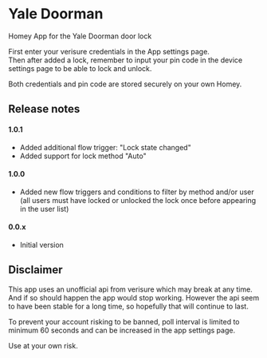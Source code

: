 # Yale Doorman

Homey App for the Yale Doorman door lock

First enter your verisure credentials in the App settings page.\
Then after added a lock, remember to input your pin code in the device settings page to be able to lock and unlock.

Both credentials and pin code are stored securely on your own Homey.

## Release notes

#### 1.0.1
- Added additional flow trigger: "Lock state changed"
- Added support for lock method "Auto"

#### 1.0.0
- Added new flow triggers and conditions to filter by method and/or user (all users must have locked or unlocked the lock once before appearing in the user list)

#### 0.0.x
- Initial version

## Disclaimer 
This app uses an unofficial api from verisure which may break at any time. And if so should happen the app would stop working. However the api seem to have been stable for a long time, so hopefully that will continue to last.

To prevent your account risking to be banned, poll interval is limited to minimum 60 seconds and can be increased in the app settings page.

Use at your own risk.